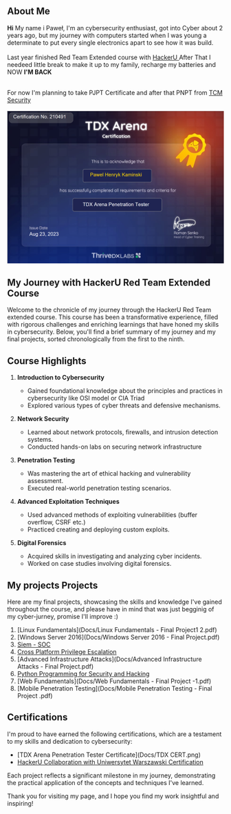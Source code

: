 <section> 
    <h2>About Me</h2>
    <p><b>Hi</b> My name i Paweł, I'm an cybersecurity enthusiast, got into Cyber about 2 years ago, but my journey with computers started when I was young a determinate to put every single electronics apart to see how it was build.<br><br>
        Last year finished Red Team Extended course with  <a href="https://hackeru.pl" alt="HackerU" name="HackerU"> HackerU </a>
    After That I needeed little break to make it up to my family, recharge my batteries and NOW <b>I'M BACK</b></p>
    <br>
    For now I'm planning to take PJPT Certificate and after that PNPT from <a href="https://tcm-sec.com" >TCM Security</a>
    <br><br>
    <img src="Docs/TDX CERT.png" alt="My proudly achievement">



# My Journey with HackerU Red Team Extended Course

Welcome to the chronicle of my journey through the HackerU Red Team extended course. This course has been a transformative experience, filled with rigorous challenges and enriching learnings that have honed my skills in cybersecurity. Below, you'll find a brief summary of my journey and my final projects, sorted chronologically from the first to the ninth.

## Course Highlights

1. **Introduction to Cybersecurity**
    - Gained foundational knowledge about the principles and practices in cybersecurity like OSI model or CIA Triad
    - Explored various types of cyber threats and defensive mechanisms.


2. **Network Security**
    - Learned about network protocols, firewalls, and intrusion detection systems.
    - Conducted hands-on labs on securing network infrastructure


3. **Penetration Testing**
    - Was mastering the art of ethical hacking and vulnerability assessment.
    - Executed real-world penetration testing scenarios.

4. **Advanced Exploitation Techniques**
    - Used advanced methods of exploiting vulnerabilities (buffer overflow, CSRF etc.)
    - Practiced creating and deploying custom exploits.


5. **Digital Forensics**
    - Acquired skills in investigating and analyzing cyber incidents.
    - Worked on case studies involving digital forensics.

##  My projects Projects

Here are my final projects, showcasing the skills and knowledge I've gained throughout the course, and please have in mind that was just begginig of my cyber-jurney, promise I'll improve :)

1. [Linux Fundamentals](Docs/Linux Fundamentals - Final Project1 2.pdf)
2. [Windows Server 2016](Docs/Windows Server 2016 - Final Project.pdf)
3. [Siem - SOC](Docs/SIEM-_-SOC-Final-WannaCry.pdf)
4. [Cross Platform Privilege Escalation](Docs/Cross_Platform_Privilege_Escalation_-_Final_Project.pdf)
5. [Advanced Infrastructure Attacks](Docs/Advanced Infrastructure Attacks - Final Project.pdf)
6. [Python Programming for Security and Hacking](Docs/Python_Programming_for_Security_-_Final_Project.pdf)
7. [Web Fundamentals](Docs/Web Fundamentals - Final Project -1.pdf)
8. [Mobile Penetration Testing](Docs/Mobile Penetration Testing - Final Project .pdf)

## Certifications 

I'm proud to have earned the following certifications, which are a testament to my skills and dedication to cybersecurity:
- [TDX Arena Penetration Tester Certificate](Docs/TDX CERT.png)
- [HackerU Collaboration with Uniwersytet Warszawski Certification](Docs/dupa.pdf)

Each project reflects a significant milestone in my journey, demonstrating the practical application of the concepts and techniques I've learned.

Thank you for visiting my page, and I hope you find my work insightful and inspiring!












